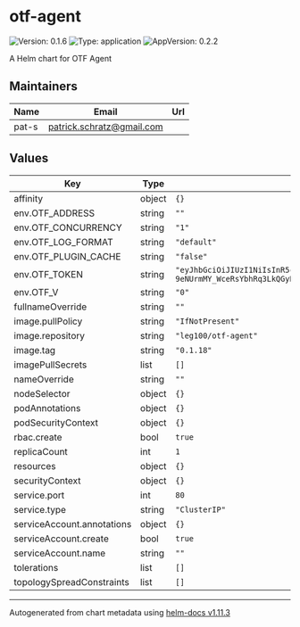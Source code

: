 # otf-agent

![Version: 0.1.6](https://img.shields.io/badge/Version-0.1.6-informational?style=flat-square) ![Type: application](https://img.shields.io/badge/Type-application-informational?style=flat-square) ![AppVersion: 0.2.2](https://img.shields.io/badge/AppVersion-0.2.2-informational?style=flat-square)

A Helm chart for OTF Agent

## Maintainers

| Name | Email | Url |
| ---- | ------ | --- |
| pat-s | <patrick.schratz@gmail.com> |  |

## Values

| Key | Type | Default | Description |
|-----|------|---------|-------------|
| affinity | object | `{}` |  |
| env.OTF_ADDRESS | string | `""` |  |
| env.OTF_CONCURRENCY | string | `"1"` |  |
| env.OTF_LOG_FORMAT | string | `"default"` |  |
| env.OTF_PLUGIN_CACHE | string | `"false"` |  |
| env.OTF_TOKEN | string | `"eyJhbGciOiJIUzI1NiIsInR5cCI6IkpXVCJ9.eyJpYXQiOjE2OTgxNDkxMTAsImtpbmQiOiJhZ2VudF90b2tlbiIsIm9yZ2FuaXphdGlvbiI6ImN5bmtyYSIsInN1YiI6ImF0LUdiYVBldFVZNDZVQjB3dzgifQ.-4nZYNm0x1F6Q-9eNUrmMY_WceRsYbhRq3LkQGyRzJw"` |  |
| env.OTF_V | string | `"0"` |  |
| fullnameOverride | string | `""` |  |
| image.pullPolicy | string | `"IfNotPresent"` |  |
| image.repository | string | `"leg100/otf-agent"` |  |
| image.tag | string | `"0.1.18"` |  |
| imagePullSecrets | list | `[]` |  |
| nameOverride | string | `""` |  |
| nodeSelector | object | `{}` |  |
| podAnnotations | object | `{}` |  |
| podSecurityContext | object | `{}` |  |
| rbac.create | bool | `true` |  |
| replicaCount | int | `1` |  |
| resources | object | `{}` |  |
| securityContext | object | `{}` |  |
| service.port | int | `80` |  |
| service.type | string | `"ClusterIP"` |  |
| serviceAccount.annotations | object | `{}` |  |
| serviceAccount.create | bool | `true` |  |
| serviceAccount.name | string | `""` |  |
| tolerations | list | `[]` |  |
| topologySpreadConstraints | list | `[]` |  |

----------------------------------------------
Autogenerated from chart metadata using [helm-docs v1.11.3](https://github.com/norwoodj/helm-docs/releases/v1.11.3)
